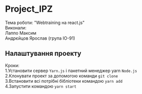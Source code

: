 # Project_IPZ
Тема роботи: "Webtraining на react.js" <br/>
Виконали:<br/>
Лаппо Максим<br/>
Андрєйцов Ярослав (група ІО-91)<br/>
## Налаштування проекту  <br/>
Кроки:<br/>
  1.Установити сервер `Yarn.js` і пакетний менеджер yarn `Node.js` <br/>
  2.Клонувати проект за допомогою команди `git clone` <br/>
  3.Встановити всі потрібні бібліотеки командою `yarn add` <br/>
  4.Запустити командою `yarn start` 
